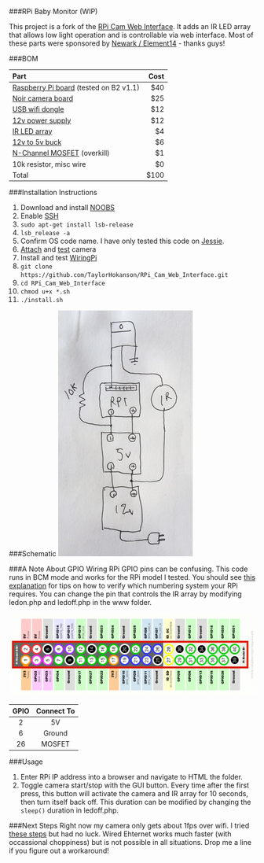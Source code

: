 ###RPi Baby Monitor (WIP)

This project is a fork of the [RPi Cam Web
Interface](https://github.com/silvanmelchior/RPi_Cam_Web_Interface). It
adds an IR LED array that allows low light operation and is controllable via web interface. Most of these parts were sponsored by [Newark / Element14](http://www.newark.com/) - thanks guys!

###BOM

Part | Cost
| :--- | ---: |
| [Raspberry Pi board](http://www.newark.com/raspberry-pi/rpi2-modb-8gb-noobs/sbc-raspberry-pi-2-model-b-8gb/dp/38Y6469?selectedCategoryId=&exaMfpn=true&categoryId=&searchRef=SearchLookAhead&iscrfnonsku=false) (tested on B2 v1.1) | $40 |
| [Noir camera board](http://www.newark.com/raspberry-pi/rpi-noir-camera-board/raspberry-pi-noir-camera-board/dp/08X2023) | $25 |
| [USB wifi dongle](http://www.newark.com/adafruit-industries/814/miniature-wifi-module-raspberry/dp/53W6285?ost=53W6285&selectedCategoryId=&categoryNameResp=All%2BCategories&iscrfnonsku=false) | $12 |
| [12v power supply](https://www.amazon.com/gp/product/B00DKSI0S8/ref=oh_aui_detailpage_o02_s00?ie=UTF8&psc=1) | $12 |
| [IR LED array](https://www.amazon.com/gp/product/B0056XFS5S/ref=oh_aui_detailpage_o05_s00?ie=UTF8&psc=1) | $4 |
| [12v to 5v buck](https://www.amazon.com/gp/product/B008BHAOQO/ref=oh_aui_detailpage_o02_s00?ie=UTF8&psc=1) | $6 |
| [N-Channel MOSFET](https://www.sparkfun.com/products/10213) (overkill) | $1 |
| 10k resistor, misc wire | $0 |
| Total | $100 |

###Installation Instructions

1. Download and install [NOOBS](https://www.raspberrypi.org/downloads/)
2. Enable [SSH](https://learn.adafruit.com/adafruits-raspberry-pi-lesson-6-using-ssh/enabling-ssh)
3. ``sudo apt-get install lsb-release``
4. ``lsb_release -a``
5. Confirm OS code name. I have only tested this code on [Jessie](https://www.raspberrypi.org/blog/raspbian-jessie-is-here/).
6. [Attach](https://www.raspberrypi.org/help/camera-module-setup/) and [test](https://www.raspberrypi.org/documentation/configuration/camera.md) camera
7. Install and test [WiringPi](https://learn.sparkfun.com/tutorials/raspberry-gpio/c-wiringpi-setup)
7. ``git clone https://github.com/TaylorHokanson/RPi_Cam_Web_Interface.git``
8. ``cd RPi_Cam_Web_Interface``
9. ``chmod u+x *.sh``
10. ``./install.sh``

###Schematic
![Schematic](media/schematic2.jpg)

###A Note About GPIO
Wiring RPi GPIO pins can be confusing. This code runs in BCM mode and works for the RPi model I tested. You should see [this explanation](http://raspberrypi.stackexchange.com/questions/12966/what-is-the-difference-between-board-and-bcm-for-gpio-pin-numbering) for tips on how to verify which numbering system your RPi requires. You can change the pin that controls the IR array by modifying ledon.php and ledoff.php in the www folder.

![GPIO](media/GPIO.png)

GPIO | Connect To
| :---: | :---: |
| 2 | 5V
| 6 | Ground
| 26 | MOSFET

###Usage
1. Enter RPi IP address into a browser and navigate to HTML the folder.
2. Toggle camera start/stop with the GUI button. Every time after the first press, this button will activate the camera and IR array for 10 seconds, then turn itself back off. This duration can be modified by changing the ``sleep()`` duration in ledoff.php.

###Next Steps
Right now my camera only gets about 1fps over wifi. I tried [these steps](http://elinux.org/RPi-Cam-Web-Interface#Network_speed_.2F_choppy_video) but had no luck. Wired Ehternet works much faster (with occassional choppiness) but is not possible in all situations. Drop me a line if you figure out a workaround!


